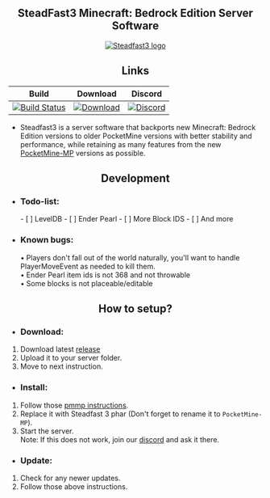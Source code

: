 <div align="center">
	<h2>SteadFast3 Minecraft: Bedrock Edition Server Software</h2>
</div>
<div align=center>
	<a href=" https://github.com/PocketMine-SteadFast3/Steadfast3">
		<img src="https://github.com/PocketMine-SteadFast3/Steadfast3/blob/main/Steadfast3.png" alt="Steadfast3 logo" title="Steadfast3" align="center">
	</a>
</div>

<div align="center">
	<h2>Links</h2>
</div>

| Build |                                                                              Download                                                                              | Discord |
| :---: |:------------------------------------------------------------------------------------------------------------------------------------------------------------------:| :---: |
| [![Build Status](https://travis-ci.org/MFDGaming/PocketMine-Steadfast3.svg?branch=master)](https://travis-ci.org/github/MFDGaming/PocketMine-Steadfast3) |                   [![Download](https://img.shields.io/badge/Download-PHAR-orange)](https://github.com/PocketMine-SteadFast3/Steadfast3/releases)                   | [![Discord](https://img.shields.io/badge/Chat-On%20Discord-738BD7.svg?style=normal&colorB=7289da)](https://discord.gg/NzdB7a2EKK) |

- Steadfast3 is a server software that backports new Minecraft: Bedrock Edition versions to older PocketMine versions with better stability and performance, while retaining as many features from the new [PocketMine-MP](https://github.com/pmmp/Pocketmine-MP) versions as possible.<br>

<div align="center">
	<h2>Development</h2>
</div>

- <h3>Todo-list:</h3>
  - [ ] LevelDB 
  - [ ] Ender Pearl
  - [ ] More Block IDS
  - [ ] And more
- <h3>Known bugs:</h3>
  • Players don't fall out of the world naturally, you'll want to handle PlayerMoveEvent as needed to kill them. <br>
  • Ender Pearl item ids is not 368 and not throwable <br>
  • Some blocks is not placeable/editable
<div align="center">
	<h2>How to setup?</h2>
</div>

- <h3>Download:</h3>
1. Download latest [release](https://github.com/PocketMine-SteadFast3/Steadfast3/releases)
2. Upload it to your server folder.
3. Move to next instruction.

-  <h3>Install:</h3>
1. Follow those [pmmp instructions]( https://pmmp.readthedocs.io/en/rtfd/installation.html).
2. Replace it with Steadfast 3 phar (Don't forget to rename it to `PocketMine-MP`).
3. Start the server.<br>
   Note: If this does not work, join our [discord](https://discord.gg/NzdB7a2EKK) and ask it there.

-  <h3>Update:</h3>
1. Check for any newer updates.
2. Follow those above instructions.
